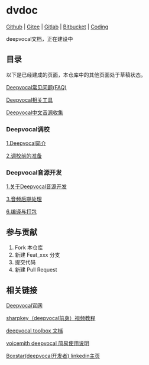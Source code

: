 # dvdoc
[Github](https://github.com/oxygen-dioxide/dvdoc) |
[Gitee](https://gitee.com/oxygendioxide/dvdoc) |
[Gitlab](https://gitlab.com/oxygen-dioxide/dvdoc) |
[Bitbucket](https://bitbucket.org/oxygendioxide/dvdoc) | 
[Coding](https://e.coding.net/oxygen-dioxide/1/dvdoc.git)

deepvocal文档，正在建设中

## 目录
以下是已经建成的页面，本仓库中的其他页面处于草稿状态。

[Deepvocal常见问题(FAQ)](./faq.md)

[Deepvocal相关工具](./tools.md)

[Deepvocal中文音源收集](./singers.md)

### Deepvocal调校
[1.Deepvocal简介](./deepvocal/1_description.md)

[2.调校前的准备](./deepvocal/2_preparation.md)

### Deepvocal音源开发
[1.关于Deepvocal音源开发](./deepvocaltoolbox/1_about.md)

[3.音频后期处理](./deepvocaltoolbox/3_post_processing.md)

[6.编译与打包](./deepvocaltoolbox/6_compiling_and_packing.md)

## 参与贡献
1.  Fork 本仓库
2.  新建 Feat_xxx 分支
3.  提交代码
4.  新建 Pull Request

## 相关链接
[Deepvocal官网](https://www.deep-vocal.com/)

[sharpkey（deepvocal前身）视频教程](https://www.bilibili.com/video/BV1Us411r7u5)

[deepvocal toolbox 文档](https://share.weiyun.com/5snXMol)

[voicemith deepvocal 简易使用说明](https://share.weiyun.com/Y3FPamjv)

[Boxstar(deepvocal开发者) linkedin主页](https://cn.linkedin.com/in/%E6%98%9F-%E4%BD%95-24815b18a)